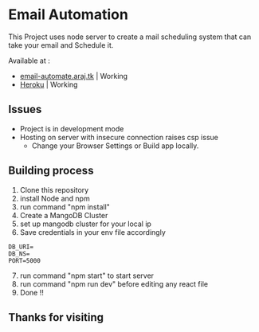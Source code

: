 # Email Automation
This Project uses node server to create a mail scheduling system that can take your email and Schedule it.

Available at :

* [email-automate.araj.tk](https://email-automate.araj.tk/) | Working
* [Heroku](https://email-automation-mern.herokuapp.com/) | Working

## Issues
* Project is in development mode 
* Hosting on server with insecure connection raises csp issue
    * Change your Browser Settings or Build app locally.

## Building process

1. Clone this repository
2. install Node and npm
3. run command "npm install"
4. Create a MangoDB Cluster
5. set up mangodb cluster for your local ip
6. Save credentials in your env file accordingly
```
DB_URI=
DB_NS=
PORT=5000
```
7. run command "npm start" to start server
8. run command "npm run dev" before editing any react file
9. Done !!

## Thanks for visiting
